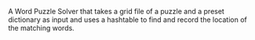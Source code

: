 A Word Puzzle Solver that takes a grid file of a puzzle and a preset dictionary as input and uses a hashtable to find and record the location of the matching words.
